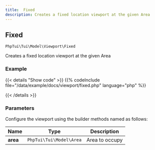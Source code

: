 ```yaml
---
title:  Fixed
description: Creates a fixed location viewport at the given Area
---
```

##  Fixed

`PhpTui\Tui\Model\Viewport\Fixed`

Creates a fixed location viewport at the given Area
### Example

{{< details "Show code"  >}}
{{% codeInclude file="/data/example/docs/viewport/fixed.php" language="php" %}}

{{< /details >}}
### Parameters

Configure the viewport using the builder methods named as follows:

| Name | Type | Description |
| --- | --- | --- |
| **area** | `PhpTui\Tui\Model\Area` | Area to occupy |